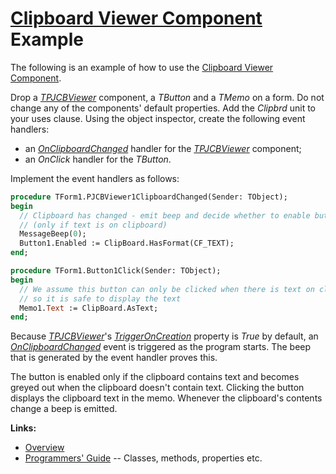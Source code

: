 # [Clipboard Viewer Component](../index.md) Example

The following is an example of how to use the [Clipboard Viewer Component](./Overview.md).

Drop a [_TPJCBViewer_](./API/TPJCBViewer.md) component, a _TButton_ and a _TMemo_ on a form. Do not change any of the components' default properties. Add the _Clipbrd_ unit to your uses clause. Using the object inspector, create the following event handlers:

* an [_OnClipboardChanged_](./API/TPJCBViewer-OnClipboardChanged.md) handler for the [_TPJCBViewer_](./API/TPJCBViewer.md) component;
* an _OnClick_ handler for the _TButton_.

Implement the event handlers as follows:

```pascal
procedure TForm1.PJCBViewer1ClipboardChanged(Sender: TObject);
begin
  // Clipboard has changed - emit beep and decide whether to enable button
  // (only if text is on clipboard)
  MessageBeep(0);
  Button1.Enabled := ClipBoard.HasFormat(CF_TEXT);
end;

procedure TForm1.Button1Click(Sender: TObject);
begin
  // We assume this button can only be clicked when there is text on clipboard,
  // so it is safe to display the text
  Memo1.Text := ClipBoard.AsText;
end;
```

Because [_TPJCBViewer_](./API/TPJCBViewer.md)'s [_TriggerOnCreation_](./API/TPJCBViewer-TriggerOnCreation.md) property is _True_ by default, an [_OnClipboardChanged_](./API/TPJCBViewer-OnClipboardChanged.md) event is triggered as the program starts. The beep that is generated by the event handler proves this.

The button is enabled only if the clipboard contains text and becomes greyed out when the clipboard doesn't contain text. Clicking the button displays the clipboard text in the memo. Whenever the clipboard's contents change a beep is emitted.

**Links:**

* [Overview](./Overview.md)
* [Programmers' Guide](./API.md) -- Classes, methods, properties etc.
